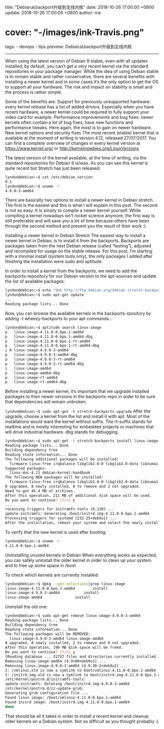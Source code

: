 title: "Debian从backport升级到主线内核"
date: 2018-10-26 17:00:00 +0800
update: 2018-10-26 17:00:00 +0800
author: me
# cover: "-/images/ink-Travis.png"
tags:
    - devops
    - tips
preview: Debian从backport升级到主线内核

---

When using the latest version of Debian 9 stable, even with all updates installed, by default, you can’t get a very recent kernel via the standard repositories in your package manager. While the idea of using Debian stable is to remain stable and rather conservative, there are several benefits with installing a newer kernel and in some cases it’s the only option to get the OS to support all your hardware. The risk and impact on stability is small and the process is rather simple.

Some of the benefits are:
Support for previously unsupported hardware: every kernel release has a list of added drivers. Especially when you have recent hardware, a newer kernel could be required to fully support your video card for example.
Performance improvements and bug fixes: newer kernels often contain a lot of bug fixes, have new functions and performance tweaks. Here again, the most is to gain on newer hardware.
New kernel options and security fixes
The most recent (stable) kernel that is available at the moment of writing is version 4.12, released 27/07/2017. You can find a complete overview of changes in every kernel version at https://www.kernel.org/ or http://kernelnewbies.org/LinuxVersions

The latest version of the kernel available, at the time of writing, via the standard repositories for Debian 9 is/was. As you can see this kernel is quite recent but Stretch has just been released:

```bash
lyndon@debian:~$ cat /etc/debian_version
9.1
lyndon@debian:~$ uname -r
4.9.0-3-amd64
```

There are basically two options to install a newer kernel in Debian stretch. The first is the easiest and this is what I will explain in this post. The second is not so easy. It is simply to compile a newer kernel yourself. While compiling a kernel nowadays isn’t rocket science anymore, the first way is still preferable and will save you a lot of time because others have been through the second method and present you the result of their work :)

Installing a newer kernel in Debian Stretch
The easiest way to install a newer kernel in Debian, is to install it from the backports. Backports are packages taken from the next Debian release (called “testing”), adjusted and recompiled for usage on the stable release. For this post, I’m starting with a minimal install (system tools only), the only packages I added after finishing the installation were sudo and aptitude.

In order to install a kernel from the backports, we need to add the backports-repository for our Debian version to the apt-sources and update the list of available packages:

```bash
lyndon@debian:~$ echo "deb http://ftp.debian.org/debian stretch-backports main" | sudo tee -a /etc/apt/sources.list > /dev/null
lyndon@debian:~$ sudo apt-get update
...
Reading package lists... Done
```

Now, you can browse the available kernels in the backports-rpository by adding -t wheezy-backports to your apt commands.:

```bash
lyndon@debian:~$ aptitude search linux-image
p   linux-image-4.11.0-0.bpo.1-amd64                                        - Linux 4.11 for 64-bit PCs
p   linux-image-4.11.0-0.bpo.1-amd64-dbg                                    - Debug symbols for linux-image-4.11.0-0.bpo.1-amd64
p   linux-image-4.11.0-0.bpo.1-rt-amd64                                     - Linux 4.11 for 64-bit PCs, PREEMPT_RT
p   linux-image-4.11.0-0.bpo.1-rt-amd64-dbg                                 - Debug symbols for linux-image-4.11.0-0.bpo.1-rt-amd64
i A linux-image-4.9.0-3-amd64                                               - Linux 4.9 for 64-bit PCs
p   linux-image-4.9.0-3-amd64-dbg                                           - Debug symbols for linux-image-4.9.0-3-amd64
p   linux-image-4.9.0-3-rt-amd64                                            - Linux 4.9 for 64-bit PCs, PREEMPT_RT
p   linux-image-4.9.0-3-rt-amd64-dbg                                        - Debug symbols for linux-image-4.9.0-3-rt-amd64
i   linux-image-amd64                                                       - Linux for 64-bit PCs (meta-package)
p   linux-image-amd64-dbg                                                   - Debugging symbols for Linux amd64 configuration (meta-package)
p   linux-image-rt-amd64                                                    - Linux for 64-bit PCs (meta-package), PREEMPT_RT
p   linux-image-rt-amd64-dbg                                                - Debugging symbols for Linux rt-amd64 configuration (meta-package)
```
Before installing a newer kernel, it’s important that we upgrade installed packages to their newer versions in the backports-repo in order to be sure that dependencies will remain unbroken.

`lyndon@debian:~$ sudo apt-get -t stretch-backports upgrade`
After the upgrade, choose a kernel from the list and install it with apt. Most of the installations would want the kernel without suffix. The rt-suffix stands for realtime and is mostly interesting for embedded projects or machines that will drive industrial hardware. dbg stands for debugging.

```bash
lyndon@debian:~$ sudo apt-get -t stretch-backports install linux-image-4.11.0-0.bpo.1-amd64
Reading package lists... Done
Building dependency tree
Reading state information... Done
The following additional packages will be installed:
  firmware-linux-free irqbalance libglib2.0-0 libglib2.0-data libnuma1 shared-mime-info xdg-user-dirs
Suggested packages:
  linux-doc-4.11 debian-kernel-handbook
The following NEW packages will be installed:
  firmware-linux-free irqbalance libglib2.0-0 libglib2.0-data libnuma1 linux-image-4.11.0-0.bpo.1-amd64 shared-mime-info xdg-user-dirs
0 upgraded, 8 newly installed, 0 to remove and 2 not upgraded.
Need to get 45.4 MB of archives.
After this operation, 211 MB of additional disk space will be used.
Do you want to continue? [Y/n] y
...
rocessing triggers for initramfs-tools (0.130) ...
update-initramfs: Generating /boot/initrd.img-4.11.0-0.bpo.1-amd64
Processing triggers for systemd (232-25+deb9u1) ...
After the installation, reboot your system and select the newly installed kernel from the selection displayed in GRUB. Debian selects the new kernel by default.’
```

To verify that the new kernel is used after booting:

```bash
lyndon@debian:~$ uname -r
4.11.0-0.bpo.1-amd64
```

Uninstalling unused kernels in Debian
When everything works as expected, you can safely uninstall the older kernel in order to clean up your system and to free up some space in /boot

To check which kernels are currently installed:

```bash
lyndon@debian:~$ dpkg --get-selections|grep linux-image
linux-image-4.11.0-0.bpo.1-amd64		install
linux-image-4.9.0-3-amd64			install
linux-image-amd64				install
```

Uninstall the old one:

```bash
lyndon@debian:~$ sudo apt-get remove linux-image-4.9.0-3-amd64
Reading package lists... Done
Building dependency tree
Reading state information... Done
The following packages will be REMOVED:
  linux-image-4.9.0-3-amd64 linux-image-amd64
0 upgraded, 0 newly installed, 2 to remove and 0 not upgraded.
After this operation, 190 MB disk space will be freed.
Do you want to continue? [Y/n] y
(Reading database ... 31737 files and directories currently installed.)
Removing linux-image-amd64 (4.9+80+deb9u1) ...
Removing linux-image-4.9.0-3-amd64 (4.9.30-2+deb9u2) ...
I: /vmlinuz.old is now a symlink to boot/vmlinuz-4.11.0-0.bpo.1-amd64
I: /initrd.img.old is now a symlink to boot/initrd.img-4.11.0-0.bpo.1-amd64
/etc/kernel/postrm.d/initramfs-tools:
update-initramfs: Deleting /boot/initrd.img-4.9.0-3-amd64
/etc/kernel/postrm.d/zz-update-grub:
Generating grub configuration file ...
Found linux image: /boot/vmlinuz-4.11.0-0.bpo.1-amd64
Found initrd image: /boot/initrd.img-4.11.0-0.bpo.1-amd64
done
```

That should be all it takes in order to install a recent kernel and cleanup older kernels on a Debian system. Not so difficult as you thought probably :)
